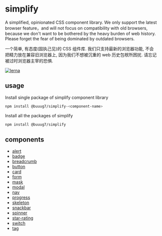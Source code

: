 # simplify

A simplified, opinionated CSS component library. We only support the latest browser feature，and will not focus on compatibility with old browsers, because we don't want to be bothered by the heavy burden of web history. Please forget the fear of being dominated by outdated browsers.

一个简单, 有态度(固执己见)的 CSS 组件库. 我们只支持最新的浏览器功能, 不会把精力放在兼容旧浏览器上, 因为我们不想被沉重的 web 历史包袱所困扰. 请忘记被过时浏览器主宰的恐惧.

[![lerna](https://img.shields.io/badge/maintained%20with-lerna-cc00ff.svg)](https://lerna.js.org/)

## usage

Install single package of simplify component library

```bash
npm install @buuug7/simplify-<component-name>
```

Install all the packages of simplify

```bash
npm install @buuug7/simplify
```

## components

- [alert](packages/alert/README.md)
- [badge](packages/badge/README.md)
- [breadcrumb](packages/breadcrumb/README.md)
- [button](button/index.html)
- [card](packages/card/README.md)
- [form](packages/form/README.md)
- [mask](packages/mask/README.md)
- [modal](packages/modal/README.md)
- [nav](packages/nav/README.md)
- [progress](packages/progress/README.md)
- [skeleton](packages/skeleton/README.md)
- [snackbar](packages/snackbar/README.md)
- [spinner](packages/spinner/README.md)
- [star-rating](packages/star-rating/README.md)
- [switch](packages/switch/README.md)
- [tag](packages/tag/README.md)
